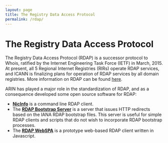 ```yaml
---
layout: page
title: The Registry Data Access Protocol
permalink: /rdap/
---
```

# The Registry Data Access Protocol

The Registry Data Access Protocol (RDAP) is a successor protocol to Whois, ratified by the Internet Engineering Task Force (IETF) in March, 2015. At present, all 5 Regional Internet Registries (RIRs) operate RDAP services, and ICANN is finalizing plans for operation of RDAP services by all domain registries. More information on RDAP can be found [here](https://www.arin.net/resources/rdap.html).

ARIN has played a major role in the standardization of RDAP, and as a consequence developed some open source software for RDAP:

* [**NicInfo**](https://github.com/arineng/nicinfo) is a command line RDAP client.
* The [**RDAP Bootstrap Server**](https://github.com/arineng/rdap_bootstrap_server) is a server that issues HTTP redirects based on the IANA RDAP bootstrap files. This server is useful for simple RDAP clients and scripts that do not wish to incorporate RDAP bootstrap processes.
* The [**RDAP WebSPA**](https://github.com/arineng/rdap_webspa) is a prototype web-based RDAP client written in Javascript.

